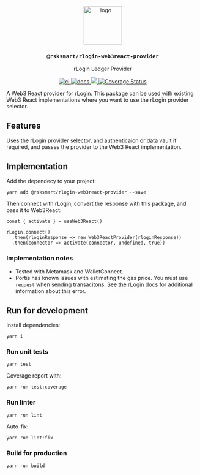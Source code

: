 <p align="middle">
  <img src="https://www.rifos.org/assets/img/logo.svg" alt="logo" height="100" >
</p>
<h3 align="middle"><code>@rsksmart/rlogin-web3react-provider</code></h3>
<p align="middle">
  rLogin Ledger Provider
</p>
<p align="middle">
  <a href="https://github.com/rsksmart/rlogin-web3react-connector/actions/workflows/ci.yml" alt="ci">
    <img src="https://github.com/rsksmart/rlogin-web3react-connector/actions/workflows/ci.yml/badge.svg" alt="ci" />
  </a>
  <a href="https://developers.rsk.co/rif/templates/">
    <img src="https://img.shields.io/badge/-docs-brightgreen" alt="docs" />
  </a>
  <a href="https://lgtm.com/projects/g/rsksmart/rlogin-web3react-connector/context:javascript">
    <img src="https://img.shields.io/lgtm/grade/javascript/github/rsksmart/rlogin-web3react-connector" />
  </a>
  <a href='https://coveralls.io/github/rsksmart/rlogin-web3react-connector?branch=main'>
    <img src='https://coveralls.io/repos/github/rsksmart/rlogin-web3react-connector/badge.svg?branch=main' alt='Coverage Status' />
  </a>
  <!--
  <a href="https://hits.seeyoufarm.com">
    <img src="https://hits.seeyoufarm.com/api/count/incr/badge.svg?url=https%3A%2F%2Fgithub.com%2Frsksmart%2Frlogin-web3react-connector&count_bg=%2379C83D&title_bg=%23555555&icon=&icon_color=%23E7E7E7&title=hits&edge_flat=false"/>
  </a>
    <a href="https://badge.fury.io/js/%40rsksmart%2Frlogin-web3react-connector">
      <img src="https://badge.fury.io/js/%40rsksmart%2Frlogin-web3react-connector.svg" alt="npm" />
    </a>
  -->
</p>

A [Web3 React](https://github.com/NoahZinsmeister/web3-react) provider for rLogin. This package can be used with existing Web3 React implementations where you want to use the rLogin provider selector. 

## Features

Uses the rLogin provider selector, and authenticaion or data vault if required, and passes the provider to the Web3 React implementation. 

## Implementation

Add the dependecy to your project:

```
yarn add @rsksmart/rlogin-web3react-provider --save
```

Then connect with rLogin, convert the response with this package, and pass it to Web3React:

```
const { activate } = useWeb3React()

rLogin.connect()
  .then(rloginResponse => new Web3ReactProvider(rloginResponse))
  .then(connector => activate(connector, undefined, true))
```
### Implementation notes

- Tested with Metamask and WalletConnect. 
- Portis has known issues with estimating the gas price. You must use `request` when sending transacitons. [See the rLogin docs](https://github.com/rsksmart/rlogin#portis-support) for additional information about this error.

## Run for development

Install dependencies:

```
yarn i
```

### Run unit tests

```
yarn test
```

Coverage report with:

```
yarn run test:coverage
```

### Run linter

```
yarn run lint
```

Auto-fix:

```
yarn run lint:fix
```

### Build for production

```
yarn run build
```